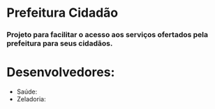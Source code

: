 # Prefeitura Cidadão
### Projeto para facilitar o acesso aos serviços ofertados pela prefeitura para seus cidadãos.

# Desenvolvedores:

* Saúde:
* Zeladoria: 
